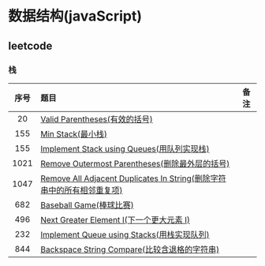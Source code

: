 # 数据结构(javaScript)

## leetcode

### 栈

序号|题目|备注
:--:|:--|:--:
20|[Valid Parentheses(有效的括号)](./Stack/20/README.md)|
155|[Min Stack(最小栈)](./Stack/155/README.md)|
155|[Implement Stack using Queues(用队列实现栈)](./Stack/225/README.md)|
1021|[Remove Outermost Parentheses(删除最外层的括号)](./Stack/1021/README.md)|
1047|[Remove All Adjacent Duplicates In String(删除字符串中的所有相邻重复项)](./Stack/1047/README.md)|
682|[Baseball Game(棒球比赛)](./Stack/682/README.md)|
496|[Next Greater Element I(下一个更大元素 I)](./Stack/496/README.md)|
232|[Implement Queue using Stacks(用栈实现队列)](./Stack/232/README.md)|
844|[Backspace String Compare(比较含退格的字符串)](./Stack/844/README.md)|
